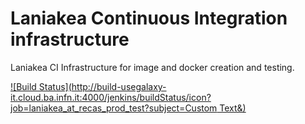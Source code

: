 Laniakea Continuous Integration infrastructure
==============================================

Laniakea CI Infrastructure for image and docker creation and testing.

[![Build Status](http://build-usegalaxy-it.cloud.ba.infn.it:4000/jenkins/buildStatus/icon?job=laniakea_at_recas_prod_test?subject=Custom Text&)](http://build-usegalaxy-it.cloud.ba.infn.it/:4000/jenkins/job/laniakea_at_recas_prod_test/)
